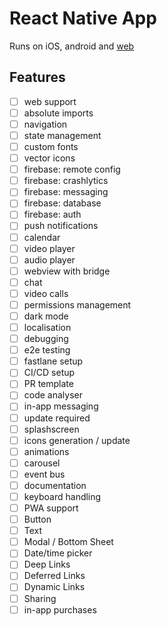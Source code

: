 # React Native App

Runs on iOS, android and [web](https://dev.to/mikehamilton00/adding-web-support-to-a-react-native-project-in-2023-4m4l)

## Features
- [ ] web support 
- [ ] absolute imports 
- [ ] navigation
- [ ] state management
- [ ] custom fonts
- [ ] vector icons
- [ ] firebase: remote config
- [ ] firebase: crashlytics
- [ ] firebase: messaging
- [ ] firebase: database
- [ ] firebase: auth
- [ ] push notifications
- [ ] calendar
- [ ] video player
- [ ] audio player
- [ ] webview with bridge
- [ ] chat
- [ ] video calls
- [ ] permissions management
- [ ] dark mode
- [ ] localisation
- [ ] debugging
- [ ] e2e testing
- [ ] fastlane setup
- [ ] CI/CD setup
- [ ] PR template
- [ ] code analyser
- [ ] in-app messaging
- [ ] update required
- [ ] splashscreen
- [ ] icons generation / update
- [ ] animations
- [ ] carousel
- [ ] event bus
- [ ] documentation
- [ ] keyboard handling
- [ ] PWA support
- [ ] Button
- [ ] Text
- [ ] Modal / Bottom Sheet
- [ ] Date/time picker
- [ ] Deep Links
- [ ] Deferred Links
- [ ] Dynamic Links
- [ ] Sharing
- [ ] in-app purchases
